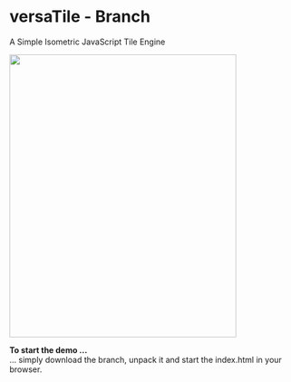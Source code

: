 versaTile - Branch
==================

A Simple Isometric JavaScript Tile Engine

<img src="http://imageshack.us/scaled/landing/9/screenshotbranch.png" width="400" height="500"/>

<b>To start the demo ...</b>  
... simply download the branch, unpack it and start the index.html in your browser.